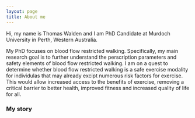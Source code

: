 ```yaml
---
layout: page
title: About me
---
```


Hi, my name is Thomas Walden and I am PhD Candidate at Murdoch University in Perth, Western Australia.

My PhD focuses on blood flow restricted walking. Specifically, my main research goal is to further understand the perscription parameters and safety elements of blood flow restricted walking. I am on a quest to determine whether blood flow restricted walking is a safe exercise modality for individulas that may already excipt numerous risk factors for exercise. This would allow increased access to the benefits of exercise, removing a critical barrier to better health, improved fitness and increased quality of life for all.        
### My story


